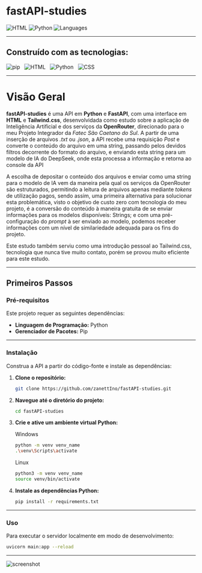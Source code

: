 # **fastAPI-studies**

![HTML](https://img.shields.io/badge/html-51.6%25-blue)
![Python](https://img.shields.io/badge/python-48.4%25-blue)
![Languages](https://img.shields.io/badge/languages-2-blue)

---

## Construído com as tecnologias:

![pip](https://img.shields.io/badge/pip-red) &nbsp;
![HTML](https://img.shields.io/badge/HTML-yellow) &nbsp;
![Python](https://img.shields.io/badge/py-fastAPI-blue) &nbsp;
![CSS](https://img.shields.io/badge/css-Tailwind.css-blue) &nbsp;

---

# Visão Geral

**fastAPI-studies** é uma API em **Python** e **FastAPI**, com uma interface em **HTML** e **Tailwind.css**, desenvolvidada como estudo sobre a aplicação de Inteligência Artificial e dos serviços da **OpenRouter**, direcionado para o meu Projeto Integrador da *Fatec São Caetano do Sul*.
A partir de uma inserção de arquivos *.txt* ou *.json*, a API recebe uma requisição *Post* e converte o conteúdo do arquivo em uma string, passando pelos devidos filtros decorrente do formato do arquivo, e enviando esta string para um modelo de IA do DeepSeek, onde esta processa a informação e retorna ao console da API

A escolha de depositar o conteúdo dos arquivos e enviar como uma string para o modelo de IA vem da maneira pela qual os serviços da OpenRouter são estruturados, permitindo a leitura de arquivos apenas mediante *tokens* de utilização pagos, sendo assim, uma primeira alternativa para solucionar esta problemática, visto o objetivo de custo zero com tecnologia do meu projeto, é a conversão do conteúdo à maneira gratuita de se enviar informações para os modelos disponíveis: Strings; e com uma pré-configuração do *prompt* à ser enviado ao modelo, podemos receber informações com um nível de similariedade adequada para os fins do projeto.

Este estudo também serviu como uma introdução pessoal ao Tailwind.css, tecnologia que nunca tive muito contato, porém se provou muito eficiente para este estudo.

---

## Primeiros Passos

### Pré-requisitos

Este projeto requer as seguintes dependências:

- **Linguagem de Programação:** Python
- **Gerenciador de Pacotes:** Pip

---

### Instalação

Construa a API a partir do código-fonte e instale as dependências:

1. **Clone o repositório:**

    ```bash
    git clone https://github.com/zanettIno/fastAPI-studies.git
    ```

2. **Navegue até o diretório do projeto:**

    ```bash
    cd fastAPI-studies
    ```

3. **Crie e ative um ambiente virtual Python:**

    Windows
    ```bash 
    python -m venv venv_name
    .\venv\Scripts\activate
    ```

     Linux
     ```bash 
     python3 -m venv venv_name
     source venv/bin/activate
    ```

4. **Instale as dependências Python:**

    ```bash
    pip install -r requirements.txt
    ```

---

### Uso

Para executar o servidor localmente em modo de desenvolvimento:

```bash
uvicorn main:app --reload
```

---

![screenshot](imageFolder/screenshot.png)

